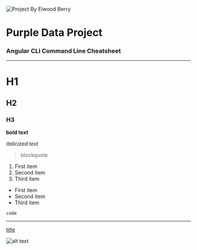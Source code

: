 ![Project By Elwood Berry](https://elwoodberry.dev/wp-content/uploads/2020/10/elwoodberry_logo.png)

# Purple Data Project

### Angular CLI Command Line Cheatsheet


---

# H1
## H2
### H3

**bold text**

*italicized text*

> blockquote

1. First item
2. Second item
3. Third item

- First item
- Second item
- Third item

`code`

---

[title](https://www.example.com)

![alt text](image.jpg)
